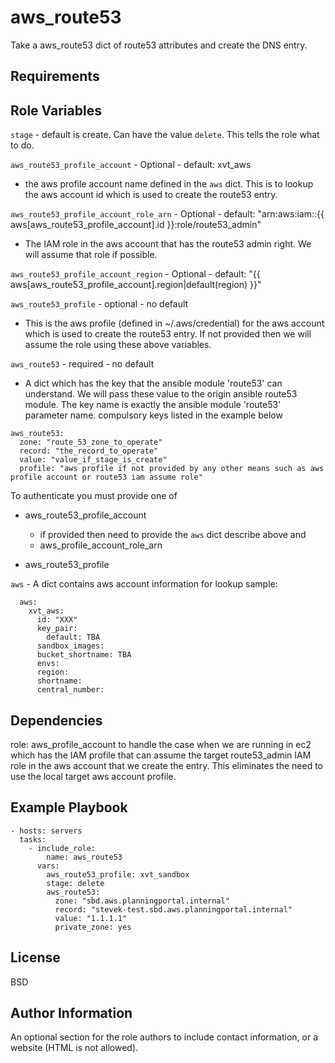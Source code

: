 aws_route53
=========

Take a aws_route53 dict of route53 attributes and create the DNS entry.

Requirements
------------


Role Variables
--------------

`stage` - default is create. Can have the value `delete`. This tells the role
 what to do.

`aws_route53_profile_account` - Optional - default: xvt_aws
 - the aws profile account name defined in the `aws` dict. This is to lookup
   the aws account id which is used to create the route53 entry.

`aws_route53_profile_account_role_arn` - Optional - default: "arn:aws:iam::{{
   aws[aws_route53_profile_account].id }}:role/route53_admin"
 - The IAM role in the aws account that has the route53 admin right. We will
 assume that role if possible.

`aws_route53_profile_account_region` - Optional - default: "{{
   aws[aws_route53_profile_account].region|default(region) }}"

`aws_route53_profile` - optional - no default
 - This is the aws profile (defined in ~/.aws/credential) for the aws account
   which is used to create the route53 entry. If not provided then we will
   assume the role using these above variables.

`aws_route53` - required - no default
 - A dict which has the key that the ansible module 'route53' can understand.
   We will pass these value to the origin ansible route53 module.
   The key name is exactly the ansible module 'route53' parameter name.
   compulsory keys listed in the example below

```
aws_route53:
  zone: "route_53_zone_to_operate"
  record: "the_record_to_operate"
  value: "value_if_stage_is_create"
  profile: "aws profile if not provided by any other means such as aws profile account or route53 iam assume role"

```

To authenticate you must provide one of
- aws_route53_profile_account
  - if provided then need to provide the `aws` dict describe above and
  - aws_profile_account_role_arn

- aws_route53_profile


`aws` - A dict contains aws account information for lookup
  sample:

```
  aws:
    xvt_aws:
      id: "XXX"
      key_pair:
        default: TBA
      sandbox_images:
      bucket_shortname: TBA
      envs:
      region:
      shortname:
      central_number:
```

Dependencies
------------

role: aws_profile_account
      to handle the case when we are running in ec2 which has the IAM profile
      that can assume the target route53_admin IAM role in the aws account that
      we create the entry.
      This eliminates the need to use the local target aws account profile.

Example Playbook
----------------


```
- hosts: servers
  tasks:
    - include_role:
        name: aws_route53
      vars:
        aws_route53_profile: xvt_sandbox
        stage: delete
        aws_route53:
          zone: "sbd.aws.planningportal.internal"
          record: "stevek-test.sbd.aws.planningportal.internal"
          value: "1.1.1.1"
          private_zone: yes

```

License
-------

BSD

Author Information
------------------

An optional section for the role authors to include contact information, or a website (HTML is not allowed).

